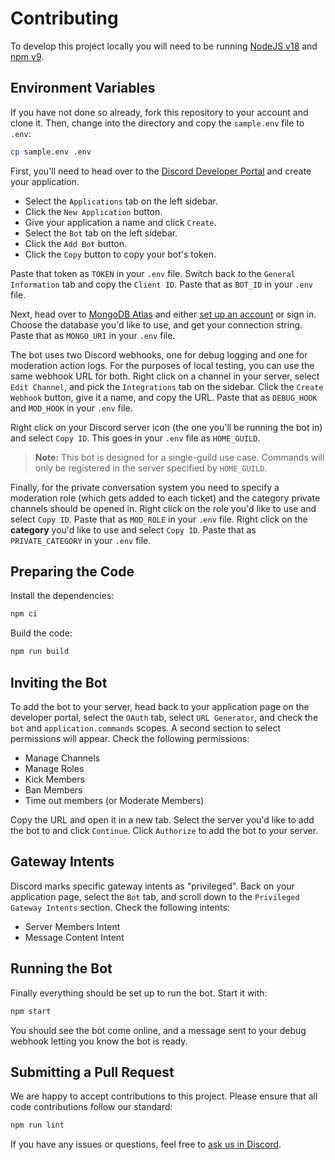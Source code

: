 # Contributing

To develop this project locally you will need to be running [NodeJS v18](https://nodejs.org/en/) and [npm v9](https://www.npmjs.com/).

## Environment Variables

If you have not done so already, fork this repository to your account and clone it. Then, change into the directory and copy the `sample.env` file to `.env`:

```bash
cp sample.env .env
```

First, you'll need to head over to the [Discord Developer Portal](https://discord.dev) and create your application.

- Select the `Applications` tab on the left sidebar.
- Click the `New Application` button.
- Give your application a name and click `Create`.
- Select the `Bot` tab on the left sidebar.
- Click the `Add Bot` button.
- Click the `Copy` button to copy your bot's token.

Paste that token as `TOKEN` in your `.env` file. Switch back to the `General Information` tab and copy the `Client ID`. Paste that as `BOT_ID` in your `.env` file.

Next, head over to [MongoDB Atlas](https://www.mongodb.com/cloud/atlas) and either [set up an account](https://www.freecodecamp.org/news/get-started-with-mongodb-atlas/) or sign in. Choose the database you'd like to use, and get your connection string. Paste that as `MONGO_URI` in your `.env` file.

The bot uses two Discord webhooks, one for debug logging and one for moderation action logs. For the purposes of local testing, you can use the same webhook URL for both. Right click on a channel in your server, select `Edit Channel`, and pick the `Integrations` tab on the sidebar. Click the `Create Webhook` button, give it a name, and copy the URL. Paste that as `DEBUG_HOOK` and `MOD_HOOK` in your `.env` file.

Right click on your Discord server icon (the one you'll be running the bot in) and select `Copy ID`. This goes in your `.env` file as `HOME_GUILD`.

> **Note:**
> This bot is designed for a single-guild use case. Commands will only be registered in the server specified by `HOME_GUILD`.

Finally, for the private conversation system you need to specify a moderation role (which gets added to each ticket) and the category private channels should be opened in. Right click on the role you'd like to use and select `Copy ID`. Paste that as `MOD_ROLE` in your `.env` file. Right click on the **category** you'd like to use and select `Copy ID`. Paste that as `PRIVATE_CATEGORY` in your `.env` file.

## Preparing the Code

Install the dependencies:

```bash
npm ci
```

Build the code:

```bash
npm run build
```

## Inviting the Bot

To add the bot to your server, head back to your application page on the developer portal, select the `OAuth` tab, select `URL Generator`, and check the `bot` and `application.commands` scopes. A second section to select permissions will appear. Check the following permissions:

- Manage Channels
- Manage Roles
- Kick Members
- Ban Members
- Time out members (or Moderate Members)

Copy the URL and open it in a new tab. Select the server you'd like to add the bot to and click `Continue`. Click `Authorize` to add the bot to your server.

## Gateway Intents

Discord marks specific gateway intents as "privileged". Back on your application page, select the `Bot` tab, and scroll down to the `Privileged Gateway Intents` section. Check the following intents:

- Server Members Intent
- Message Content Intent

## Running the Bot

Finally everything should be set up to run the bot. Start it with:

```bash
npm start
```

You should see the bot come online, and a message sent to your debug webhook letting you know the bot is ready.

## Submitting a Pull Request

We are happy to accept contributions to this project. Please ensure that all code contributions follow our standard:

```bash
npm run lint
```

If you have any issues or questions, feel free to [ask us in Discord](https://discord.gg/KVUmVXA).
